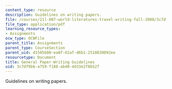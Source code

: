 ```yaml
---
content_type: resource
description: Guidelines on writing papers.
file: /courses/21l-007-world-literatures-travel-writing-fall-2008/3c7df9b6a759f188ab40dd33e2f8b52f_ge_pa_writ_guid.pdf
file_type: application/pdf
learning_resource_types:
- Assignments
ocw_type: OCWFile
parent_title: Assignments
parent_type: CourseSection
parent_uid: d1505680-ea8f-62af-d6b1-2518830092ee
resourcetype: Document
title: General Paper-Writing Guidelines
uid: 3c7df9b6-a759-f188-ab40-dd33e2f8b52f
---
```

Guidelines on writing papers.

